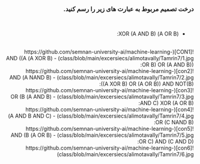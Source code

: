 <div dir="rtl">

###  درخت تصمیم مربوط به عبارت های زیر را رسم کنید.

<br />

 - (A OR B) XOR (A AND B):
 <br/>
 ![CON1](https://github.com/semnan-university-ai/machine-learning-class/blob/main/excersiecs/alimotavally/Tamrin7/1.jpg)
 - (A XOR B) AND ((A OR B) OR (A AND B)):
 <br/>
 ![con2](https://github.com/semnan-university-ai/machine-learning-class/blob/main/excersiecs/alimotavally/Tamrin7/2.jpg)
 - (A NAND B) AND ((A XOR B) OR (A OR B)) AND NOT(B):
 <br/>
 ![con3](https://github.com/semnan-university-ai/machine-learning-class/blob/main/excersiecs/alimotavally/Tamrin7/3.jpg)
 - (A AND B) OR (B AND C) XOR (A OR B):
 <br/>
 ![con4](https://github.com/semnan-university-ai/machine-learning-class/blob/main/excersiecs/alimotavally/Tamrin7/4.jpg)
 - (A AND B AND C) OR (C NAND B):
 <br/>
 ![con5](https://github.com/semnan-university-ai/machine-learning-class/blob/main/excersiecs/alimotavally/Tamrin7/5.jpg)
 - (A OR B) AND (B OR C) AND (C AND D):
 <br/>
 ![con6](https://github.com/semnan-university-ai/machine-learning-class/blob/main/excersiecs/alimotavally/Tamrin7/6.jpg)
 </div>


<div dir="rtl">


  
  
  </div>
